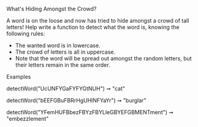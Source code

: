 What's Hiding Amongst the Crowd?

A word is on the loose and now has tried to hide amongst a crowd of tall letters! Help write a function to detect what the word is, knowing the following rules:

* The wanted word is in lowercase.
* The crowd of letters is all in uppercase.
* Note that the word will be spread out amongst the random letters, but their letters remain in the same order.

Examples

detectWord("UcUNFYGaFYFYGtNUH") ➞ "cat"

detectWord("bEEFGBuFBRrHgUHlNFYaYr") ➞ "burglar"

detectWord("YFemHUFBbezFBYzFBYLleGBYEFGBMENTment") ➞ "embezzlement"